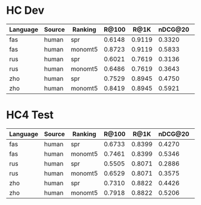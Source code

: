 # HC Dev
| Language | Source | Ranking |   R@100 | R@1K | nDCG@20 | mAP@20  | mAP@100 | mAP@1K |
|----------|--------|---------|---------|------|---------|---------|---------|--------|
fas | human | spr | 0.6148|0.9119|0.3320|0.2638|0.2870|0.2978
fas | human | monomt5 | 0.8723|0.9119|0.5833|0.4620|0.4983|0.5015
rus | human | spr | 0.6021|0.7619|0.3136|0.1305|0.2651|0.2733
rus | human | monomt5 | 0.6486|0.7619|0.3643|0.1788|0.3096|0.3145
zho | human | spr | 0.7529|0.8945|0.4750|0.3609|0.3829|0.3873
zho | human | monomt5 | 0.8419|0.8945|0.5921|0.4755|0.4920|0.4933

# HC4 Test
| Language | Source | Ranking |   R@100 | R@1K | nDCG@20 | mAP@20  | mAP@100 | mAP@1K |
|----------|--------|---------|---------|------|---------|---------|---------|--------|
fas | human | spr | 0.6733|0.8399|0.4270|0.2756|0.3006|0.3051
fas | human | monomt5 | 0.7461|0.8399|0.5346|0.3912|0.4209|0.4243
rus | human | spr | 0.5505|0.8071|0.2886|0.1834|0.2302|0.2394
rus | human | monomt5 | 0.6529|0.8071|0.3575|0.2474|0.3056|0.3134
zho | human | spr | 0.7310|0.8822|0.4426|0.3181|0.3494|0.3557
zho | human | monomt5 | 0.7918|0.8822|0.5206|0.3864|0.4268|0.4309
